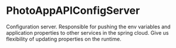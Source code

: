 # PhotoAppAPIConfigServer
 Configuration server. Responsible for pushing the env variables and application properties to other services in the spring cloud. Give us flexibility of updating properties on the runtime.
